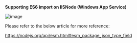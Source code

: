 <b>Supporting ES6 import on IISNode (Windows App Service)</b>

![image](https://user-images.githubusercontent.com/75124494/168859565-aee73650-8f9f-4de5-8810-143eae74bac8.png)

Please refer to the below article for more reference:

https://nodejs.org/api/esm.html#esm_package_json_type_field
